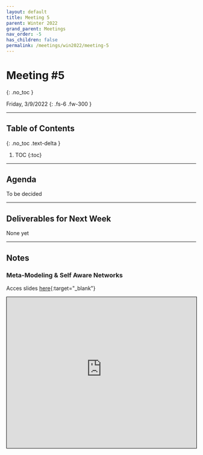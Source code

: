 ```yaml
---
layout: default
title: Meeting 5
parent: Winter 2022
grand_parent: Meetings
nav_order: -5
has_children: false
permalink: /meetings/win2022/meeting-5
---
```


# Meeting #5
{: .no_toc }

Friday, 3/9/2022
{: .fs-6 .fw-300 }

---

## Table of Contents
{: .no_toc .text-delta }

1. TOC
{:toc}

---

## Agenda
To be decided

---

## Deliverables for Next Week
None yet

---

## Notes

### Meta-Modeling & Self Aware Networks
Acces slides [here](http://interactive-intelligence.github.io/files/presentations/win2022/week-5/Meta-Modeling%20&%20Self%20Aware%20Networks.pdf){:target="_blank"}

<iframe src="http://interactive-intelligence.github.io/files/presentations/win2022/week-5/Meta-Modeling%20&%20Self%20Aware%20Networks.pdf" width="100%" height="400" style="border:1px solid black;"></iframe>


